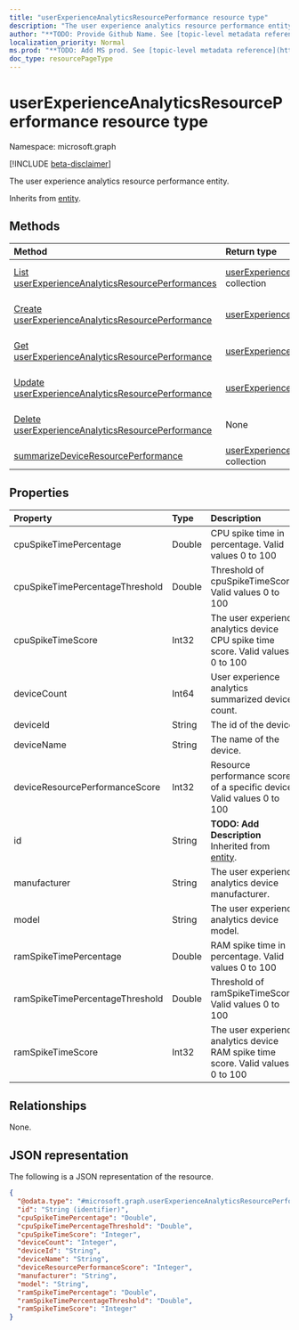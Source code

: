 ```yaml
---
title: "userExperienceAnalyticsResourcePerformance resource type"
description: "The user experience analytics resource performance entity."
author: "**TODO: Provide Github Name. See [topic-level metadata reference](https://msgo.azurewebsites.net/add/document/guidelines/metadata.html#topic-level-metadata)**"
localization_priority: Normal
ms.prod: "**TODO: Add MS prod. See [topic-level metadata reference](https://msgo.azurewebsites.net/add/document/guidelines/metadata.html#topic-level-metadata)**"
doc_type: resourcePageType
---
```


# userExperienceAnalyticsResourcePerformance resource type

Namespace: microsoft.graph

[!INCLUDE [beta-disclaimer](../../includes/beta-disclaimer.md)]

The user experience analytics resource performance entity.


Inherits from [entity](../resources/entity.md).

## Methods
|Method|Return type|Description|
|:---|:---|:---|
|[List userExperienceAnalyticsResourcePerformances](../api/userexperienceanalyticsresourceperformance-list.md)|[userExperienceAnalyticsResourcePerformance](../resources/userexperienceanalyticsresourceperformance.md) collection|Get a list of the [userExperienceAnalyticsResourcePerformance](../resources/userexperienceanalyticsresourceperformance.md) objects and their properties.|
|[Create userExperienceAnalyticsResourcePerformance](../api/userexperienceanalyticsresourceperformance-create.md)|[userExperienceAnalyticsResourcePerformance](../resources/userexperienceanalyticsresourceperformance.md)|Create a new [userExperienceAnalyticsResourcePerformance](../resources/userexperienceanalyticsresourceperformance.md) object.|
|[Get userExperienceAnalyticsResourcePerformance](../api/userexperienceanalyticsresourceperformance-get.md)|[userExperienceAnalyticsResourcePerformance](../resources/userexperienceanalyticsresourceperformance.md)|Read the properties and relationships of a [userExperienceAnalyticsResourcePerformance](../resources/userexperienceanalyticsresourceperformance.md) object.|
|[Update userExperienceAnalyticsResourcePerformance](../api/userexperienceanalyticsresourceperformance-update.md)|[userExperienceAnalyticsResourcePerformance](../resources/userexperienceanalyticsresourceperformance.md)|Update the properties of a [userExperienceAnalyticsResourcePerformance](../resources/userexperienceanalyticsresourceperformance.md) object.|
|[Delete userExperienceAnalyticsResourcePerformance](../api/userexperienceanalyticsresourceperformance-delete.md)|None|Deletes a [userExperienceAnalyticsResourcePerformance](../resources/userexperienceanalyticsresourceperformance.md) object.|
|[summarizeDeviceResourcePerformance](../api/userexperienceanalyticsresourceperformance-summarizedeviceresourceperformance.md)|[userExperienceAnalyticsResourcePerformance](../resources/userexperienceanalyticsresourceperformance.md) collection|**TODO: Add Description**|

## Properties
|Property|Type|Description|
|:---|:---|:---|
|cpuSpikeTimePercentage|Double|CPU spike time in percentage. Valid values 0 to 100|
|cpuSpikeTimePercentageThreshold|Double|Threshold of cpuSpikeTimeScore. Valid values 0 to 100|
|cpuSpikeTimeScore|Int32|The user experience analytics device CPU spike time score. Valid values 0 to 100|
|deviceCount|Int64|User experience analytics summarized device count.|
|deviceId|String|The id of the device.|
|deviceName|String|The name of the device.|
|deviceResourcePerformanceScore|Int32|Resource performance score of a specific device. Valid values 0 to 100|
|id|String|**TODO: Add Description** Inherited from [entity](../resources/entity.md).|
|manufacturer|String|The user experience analytics device manufacturer.|
|model|String|The user experience analytics device model.|
|ramSpikeTimePercentage|Double|RAM spike time in percentage. Valid values 0 to 100|
|ramSpikeTimePercentageThreshold|Double|Threshold of ramSpikeTimeScore. Valid values 0 to 100|
|ramSpikeTimeScore|Int32|The user experience analytics device RAM spike time score. Valid values 0 to 100|

## Relationships
None.

## JSON representation
The following is a JSON representation of the resource.
<!-- {
  "blockType": "resource",
  "keyProperty": "id",
  "@odata.type": "microsoft.graph.userExperienceAnalyticsResourcePerformance",
  "baseType": "microsoft.graph.entity",
  "openType": false
}
-->
``` json
{
  "@odata.type": "#microsoft.graph.userExperienceAnalyticsResourcePerformance",
  "id": "String (identifier)",
  "cpuSpikeTimePercentage": "Double",
  "cpuSpikeTimePercentageThreshold": "Double",
  "cpuSpikeTimeScore": "Integer",
  "deviceCount": "Integer",
  "deviceId": "String",
  "deviceName": "String",
  "deviceResourcePerformanceScore": "Integer",
  "manufacturer": "String",
  "model": "String",
  "ramSpikeTimePercentage": "Double",
  "ramSpikeTimePercentageThreshold": "Double",
  "ramSpikeTimeScore": "Integer"
}
```

